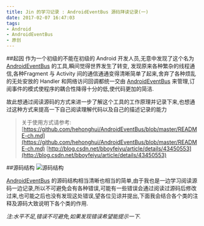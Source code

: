 ```yaml
---
title: Jin 的学习记录 : AndroidEventBus 源码拜读记录(一)
date: 2017-02-07 16:47:03
tags: 
- Android
- AndroidEventBus 
- 原创
---
```

##起因
作为一个初级的不能在初级的 Android 开发人员,无意中发现了这个名为 [AndroidEventBus](https://github.com/hehonghui/AndroidEventBus) 的工具,瞬间觉得世界发生了转变, 发现原来各种繁杂的线程通信,各种Fragment 与 Activity 间的通信通通变得清晰简单了起来,舍弃了各种烦乱的无处安放的 Handler 和网络访问回调都统一交由 [AndroidEventBus](https://github.com/hehonghui/AndroidEventBus) 来管理,订阅事件的模式使程序的耦合性降得十分的低,使代码更加的简洁.

故此想通过阅读源码的方式来进一步了解这个工具的工作原理并记录下来,也想通过这种方式来提高一下自己阅读理解代码以及自己的描述记录的能力

>关于使用方式请参考:[](https://github.com/hehonghui/AndroidEventBus/blob/master/README-ch.md)
[https://github.com/hehonghui/AndroidEventBus/blob/master/README-ch.md](https://github.com/hehonghui/AndroidEventBus/blob/master/README-ch.md)
[http://blog.csdn.net/bboyfeiyu/article/details/43450553](http://blog.csdn.net/bboyfeiyu/article/details/43450553)

##源码结构
![源码结构](http://upload-images.jianshu.io/upload_images/4035810-68213b0720de0d0a.png?imageMogr2/auto-orient/strip%7CimageView2/2/w/1240)

[AndroidEventBus](https://github.com/hehonghui/AndroidEventBus) 的源码结构相当清晰也相当的简单,由于我也是一边学习阅读源码一边记录,所以不可避免会有各种错误,可能有一些错误会通过阅读过源码后修改过来,也可能之后也没有发现这处错误,望各位见谅并提出,下面我会结合各个类的注释及源码大致说明下各个类的作用.

*注:水平不足,错误不可避免,如果发现错误希望能提示一下.*
